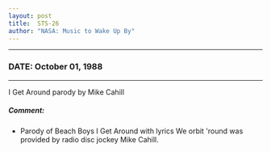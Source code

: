 ```yaml
---
layout: post
title:  STS-26
author: "NASA: Music to Wake Up By"
---
```


----
### DATE: October 01, 1988
----
I Get Around parody by Mike Cahill

##### Comment:
* Parody of Beach Boys I Get Around with lyrics We orbit 'round was provided by radio disc jockey Mike Cahill.
